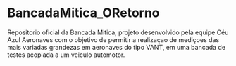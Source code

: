 # BancadaMitica_ORetorno
Repositorio oficial da Bancada Mitica, projeto desenvolvido pela equipe Céu Azul Aeronaves com o objetivo de permitir a realizaçao de mediçoes das mais variadas grandezas em aeronaves do tipo VANT, em uma bancada de testes acoplada a um veiculo automotor.
